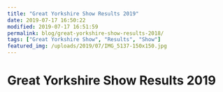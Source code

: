 ```yaml
---
title: "Great Yorkshire Show Results 2019"
date: 2019-07-17 16:50:22
modified: 2019-07-17 16:51:59
permalink: blog/great-yorkshire-show-results-2018/
tags: ["Great Yorkshire Show", "Results", "Show"]
featured_img: /uploads/2019/07/IMG_5137-150x150.jpg
---
```


# Great Yorkshire Show Results 2019

